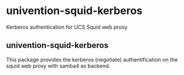 # univention-squid-kerberos
Kerberos authentication for UCS Squid web proxy

## univention-squid-kerberos
This package provides the kerberos (negotiate) authentification on the squid web proxy with samba4 as backend.
